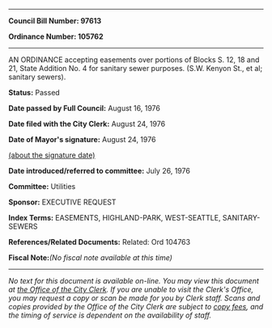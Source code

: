 

********

**Council Bill Number: 97613**
   
**Ordinance Number: 105762**
********

 AN ORDINANCE accepting easements over portions of Blocks S. 12, 18 and 21, State Addition No. 4 for sanitary sewer purposes. (S.W. Kenyon St., et al; sanitary sewers).

**Status:** Passed
   
**Date passed by Full Council:** August 16, 1976
   
**Date filed with the City Clerk:** August 24, 1976
   
**Date of Mayor's signature:** August 24, 1976
   
[(about the signature date)](/~public/approvaldate.htm)
   
   
   
**Date introduced/referred to committee:** July 26, 1976
   
**Committee:** Utilities
   
**Sponsor:** EXECUTIVE REQUEST
   
   
**Index Terms:** EASEMENTS, HIGHLAND-PARK, WEST-SEATTLE, SANITARY-SEWERS

**References/Related Documents:** Related: Ord 104763

**Fiscal Note:**_(No fiscal note available at this time)_
********

_No text for this document is available on-line. You may view this document at [the Office of the City Clerk](http://www.seattle.gov/leg/clerk/contactUs.htm). If you are unable to visit the Clerk's Office, you may request a copy or scan be made for you by Clerk staff. Scans and copies provided by the Office of the City Clerk are subject to [copy fees](http://clerk.seattle.gov/~public/clerkfees.htm), and the timing of service is dependent on the availability of staff._

